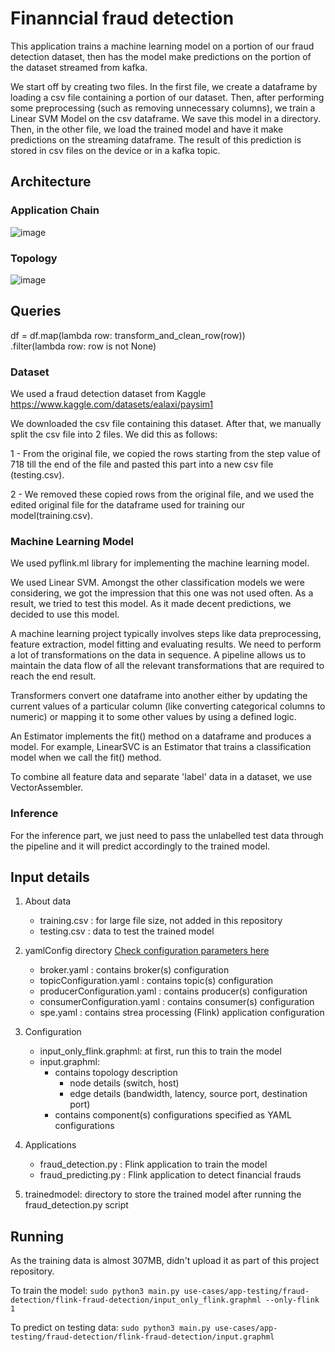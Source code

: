 # Finanncial fraud detection

This application trains a machine learning model on a portion of our fraud detection dataset, then has the model make predictions on the portion of the dataset streamed from kafka.

We start off by creating two files. In the first file, we create a dataframe by loading a csv file containing a portion of our dataset. Then, after performing some preprocessing (such as removing unnecessary columns), we train a Linear SVM Model on the csv dataframe. We save this model in a directory. Then, in the other file, we load the trained model and have it make predictions on the streaming dataframe. The result of this prediction is stored in csv files on the device or in a kafka topic.

## Architecture

### Application Chain
![image](https://user-images.githubusercontent.com/6629591/184164122-a17cf4e4-6adf-4990-aca9-21a7d76ea110.png)

### Topology
![image](https://user-images.githubusercontent.com/6629591/184164321-bf5a49fb-a657-46d4-a4b3-88ed6c81172b.png)

## Queries

  df = df.map(lambda row: transform_and_clean_row(row)) \
        .filter(lambda row: row is not None)  


### Dataset

We used a fraud detection dataset from Kaggle https://www.kaggle.com/datasets/ealaxi/paysim1

We downloaded the csv file containing this dataset. After that, we manually split the csv file into 2 files. We did this as follows:

1 - From the original file, we copied the rows starting from the step value of 718 till the end of the file and pasted this part into a new csv file (testing.csv).

2 - We removed these copied rows from the original file, and we used the edited original file for the dataframe used for training our model(training.csv). 

### Machine Learning Model

We used pyflink.ml library for implementing the machine learning model.

We used Linear SVM. Amongst the other classification models we were considering, we got the impression that this one was not used often. As a result, we tried to test this model. As it made decent predictions, we decided to use this model.

A machine learning project typically involves steps like data preprocessing, feature extraction, model fitting and evaluating results. We need to perform a lot of transformations on the data in sequence. A pipeline allows us to maintain the data flow of all the relevant transformations that are required to reach the end result.

Transformers convert one dataframe into another either by updating the current values of a particular column (like converting categorical columns to numeric) or mapping it to some other values by using a defined logic.

An Estimator implements the fit() method on a dataframe and produces a model. For example, LinearSVC is an Estimator that trains a classification model when we call the fit() method.

To combine all feature data and separate 'label' data in a dataset, we use VectorAssembler.

### Inference
  
For the inference part, we just need to pass the unlabelled test data through the pipeline and it will predict accordingly to the trained model.
  
## Input details
1. About data
   - training.csv : for large file size, not added in this repository 
   - testing.csv : data to test the trained model
2. yamlConfig directory [Check configuration parameters here](/documentation/config-parameters.pdf)
   - broker.yaml : contains broker(s) configuration
   - topicConfiguration.yaml : contains topic(s) configuration
   - producerConfiguration.yaml : contains producer(s) configuration
   - consumerConfiguration.yaml : contains consumer(s) configuration
   - spe.yaml : contains strea processing (Flink) application configuration
3. Configuration
   - input_only_flink.graphml: at first, run this to train the model
   - input.graphml:
     - contains topology description
       - node details (switch, host)
       - edge details (bandwidth, latency, source port, destination port)
     - contains component(s) configurations specified as YAML configurations
4. Applications
   - fraud_detection.py : Flink application to train the model 
   - fraud_predicting.py : Flink application to detect financial frauds

5. trainedmodel: directory to store the trained model after running the fraud_detection.py script


## Running

As the training data is almost 307MB, didn't upload it as part of this project repository.

To train the model:
 ```sudo python3 main.py use-cases/app-testing/fraud-detection/flink-fraud-detection/input_only_flink.graphml --only-flink 1```

 To predict on testing data:
  ```sudo python3 main.py use-cases/app-testing/fraud-detection/flink-fraud-detection/input.graphml```
